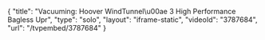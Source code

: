 {
    "title": "Vacuuming: Hoover WindTunnel\u00ae 3 High Performance Bagless Upr",
    "type": "solo",
    "layout": "iframe-static",
    "videoId": "3787684",
    "url": "\/tvpembed\/3787684"
}